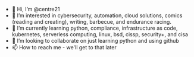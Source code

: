 - 👋 Hi, I’m @centre21
- 👀 I’m interested in cybersecurity, automation, cloud solutions, comics (reading and creating), writing, barbecue, and endurance racing.
- 🌱 I’m currently learning python, compliance, infrastructure as code, kubernetes, serverless computing, linux, bsd, cissp, security+, and cisa
- 💞️ I’m looking to collaborate on just learning python and using github
- 📫 How to reach me - we'll get to that later

<!---
centre21/centre21 is a ✨ special ✨ repository because its `README.md` (this file) appears on your GitHub profile.
You can click the Preview link to take a look at your changes.
--->
